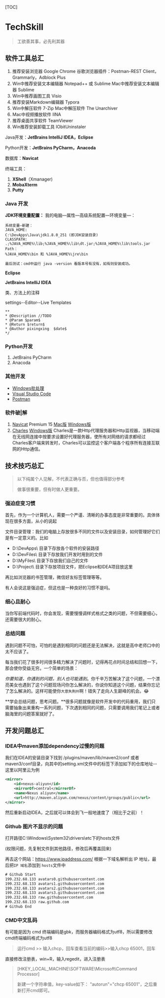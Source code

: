[TOC]

# TechSkill

> 工欲善其事，必先利其器

## 软件工具总汇

1. 推荐安装浏览器 Google Chrome
   谷歌浏览器插件：Postman-REST Client，Grammarly，Adblock Plus
2. Win中推荐安装文本编辑器 Notepad++ 或 Sublime
   Mac中推荐安装文本编辑器 Sublime
3. Win中推荐画图工具 Visio
4. 推荐安装Markdown编辑器 Typora
5. Win中解压软件 7-Zip
   Mac中解压软件 The Unarchiver
6. Mac中视频播放软件 IINA
7. 推荐桌面共享软件 TeamViewer
8. Win推荐安装卸载工具 IObitUninstaler

Java开发：**JetBrains IntelliJ IDEA，Eclipse**

Python开发：**JetBrains PyCharm，Anacoda**

数据库：**Navicat**

终端工具：

1. **XShell**（Xmanager)
2. **MobaXterm**
3. **Putty**

### Java 开发

**JDK环境变量配置：**
我的电脑—属性—高级系统配置—环境变量—：

```
系统变量—新建：
JAVA_HOME:
C:\DevApps\Java\jdk1.8.0_251 (即JDK安装目录)
CLASSPATH:
.;%JAVA_HOME%\lib;%JAVA_HOME%\lib\dt.jar;%JAVA_HOME%\lib\tools.jar
Path：
%JAVA_HOME%\bin 和 %JAVA_HOME%\jre\bin

最后测试：cmd中运行 java -version 看版本号有没有，如有则安装成功。
```

**Eclipse**

**JetBrains IntelliJ IDEA**

类、方法上的注释

settings--Editor--Live Templates

```
**
* @Description //TODO
* @Param $param$
* @Return $return$
* @Author pixingxing  $date$
*/
```

### Python开发

1. JetBrains PyCharm
2. Anacoda

### 其他开发

- [Windows批处理](tools/Win批处理.md)
- [Visual Studio Code](https://code.visualstudio.com/)
- [Postman](https://www.getpostman.com/)

### 软件破|解
1. [Navicat](https://www.navicat.com.cn/) Premium 15  [Mac版](https://www.52pojie.cn/thread-1101529-1-1.html)  [Windows版](https://www.cnblogs.com/hfxtest/p/12513210.html)
4. [Charles](https://www.charlesproxy.com)   [Windows版](https://www.zzzmode.com/mytools/charles/)
   Charles是一款Http代理服务器和Http监视器，当移动端在无线网连接中按要求设置好代理服务器，使所有对网络的请求都经过Charles客户端来转发时，Charles可以监控这个客户端各个程序所有连接互联网的Http通信。



## 技术技巧总汇

> 以下纯属个人见解，不代表正确与否，但也值得部分参考
>
> 做事很重要，但有时做人更重要。

### 强迫症变习惯

首先，作为一个计算机人，需要一个严谨、清晰的办事态度是非常重要的。具体体现在很多方面，从小的说起

​		文件目录管理：我们的电脑上存放很多不同的文件以及安装目录，如何管理好它们是有一定意义的。比如

- D:\DevApps\	目录下存放各个软件的安装路径
- D:\DevFiles\     目录下存放我们开发时用到的文件
- D:\MyFiles\      目录下存放我们自己的文件
- D:\Project\       目录下存放项目文件，把Eclipse和IDEA项目放这里

再比如浏览器的书签管理，微信好友标签管理等等。

有人会说这是强迫症，但这也是一种良好的习惯不是吗。



### 细心且耐心

当你写前端代码时，你会发现，需要慢慢调样式格式之类的问题，不但需要细心，还需要很大的耐心。

### 总结问题

遇到问题不可怕，可怕的是遇到相同的问题还是无法解决，这就是高中老师口中的太不应该了。

每当我们花了很多时间很多精力解决了问题时，记得再花点时间总结和回想一下，那会使你受益无穷。一个简单的场景：

*你要知道，你遇到的问题，别人也可能遇到*。你千辛万苦解决了这个问题，一个漂亮美女也遇到了这个问题现场问你怎么解决的，你说你知道这个问题，结果你忘记了怎么解决的。这样可能使你`大意失荆州`啊！错失了走向人生巅峰的机会。:joy:

**学会总结问题，思考问题。**很多问题就像是软件开发中的代码重用，我们只需要抽象出来重构一系列问题，下次遇到相同的问题，只需要调用我们笔记上或者脑海里的问题答案就好了。



## 开发问题总汇

### IDEA中maven添加dependency过慢的问题
我们在IDEA的安装目录下找到 /plugins/maven/lib/maven2/conf 或者maven3/conf目录，向其中的setting.xml文件中的<mirrors>标签下添加如下的仓库地址--这里以阿里云为例

```xml
<mirror>  
    <id>nexus-aliyun</id>  
    <mirrorOf>central</mirrorOf>    
    <name>Nexus aliyun</name>  
    <url>http://maven.aliyun.com/nexus/content/groups/public</url>
</mirror>
```

然后重新启动IDEA，之后就可以体会到飞一般地速度了（相比于之前）！

### Github 图片不显示的问题

打开路径C:\Windows\System32\drivers\etc下的hosts文件

(权限问题，先复制文件到其他路径，修改后再覆盖回来)

再去这个网站：https://www.ipaddress.com/
根据一下域名解析出 IP 地址，最后把`IP 域名`添加到 `hosts`文件中

```xml
# Github Start
199.232.68.133 avatars0.githubusercontent.com
199.232.68.133 avatars1.githubusercontent.com
199.232.68.133 avatars2.githubusercontent.com
199.232.68.133 avatars3.githubusercontent.com
199.232.68.133 raw.githubusercontent.com
199.232.68.133 raw.github.com
# Github End
```

### CMD中文乱码

有可能是因为 cmd 终端编码是gbk，而服务器编码格式为utf8，所以需要修改cmd终端编码格式为utf8

> 运行cmd >> 输入chcp，回车查看当前的编码>>输入chcp 65001，回车

直接修改注册表，win+R，输入regedit，进入注册表

> [HKEY_LOCAL_MACHINE\SOFTWARE\Microsoft\Command Processor]
>
> 新建一个字符串值，key-value如下：
> "autorun"="chcp 65001"，之后重新打开cmd即可。


